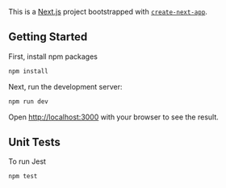 This is a [Next.js](https://nextjs.org/) project bootstrapped with [`create-next-app`](https://github.com/vercel/next.js/tree/canary/packages/create-next-app).

## Getting Started

First, install npm packages

```bash
npm install
```

Next, run the development server:

```bash
npm run dev

```

Open [http://localhost:3000](http://localhost:3000) with your browser to see the result.

## Unit Tests

To run Jest

```bash
npm test
```
